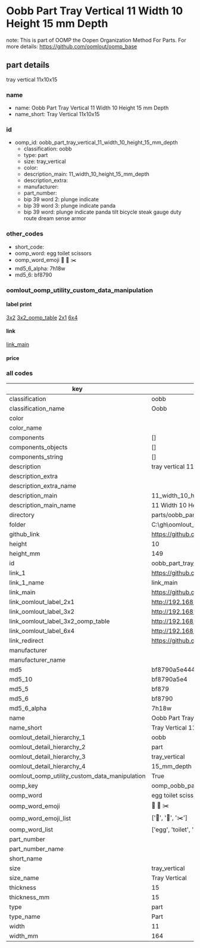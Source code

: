 # Oobb Part Tray Vertical 11 Width 10 Height 15 mm Depth  

note: This is part of OOMP the Oopen Organization Method For Parts. For more details: https://github.com/oomlout/oomp_base

##  part details
  



tray vertical 11x10x15



### name
* name: Oobb Part Tray Vertical 11 Width 10 Height 15 mm Depth
* name_short: Tray Vertical 11x10x15 
### id
* oomp_id: oobb_part_tray_vertical_11_width_10_height_15_mm_depth
  * classification: oobb
  * type: part
  * size: tray_vertical
  * color: 
  * description_main: 11_width_10_height_15_mm_depth
  * description_extra: 
  * manufacturer: 
  * part_number: 
  * bip 39 word 2: plunge indicate
  * bip 39 word 3: plunge indicate panda
  * bip 39 word: plunge indicate panda tilt bicycle steak gauge duty route dream sense armor

### other_codes
* short_code: 
* oomp_word: egg toilet scissors
* oomp_word_emoji :egg: :toilet: :scissors:
* md5_6_alpha: 7h18w
* md5_6: bf8790






### oomlout_oomp_utility_custom_data_manipulation
#### label print
[3x2](http://192.168.1.245:1112/?label=oomp%207h18w)
[3x2_oomp_table](http://192.168.1.108:1112/?label=oomp%207h18w)
[2x1](http://192.168.1.242:1112/?label=oomp%207h18w)
[6x4](http://192.168.1.55:1112/?label=oomp%207h18w)    

#### link

[link_main](https://github.com/oomlout/oomlout_oobb_version_4_generated_parts/tree/main/navigation_oomp/oobb/part/tray_vertical/11_width_10_height_15_mm_depth/part)                              

#### price







### all codes 
| key | value |  
| --- | --- |  
| classification | oobb |  
| classification_name | Oobb |  
| color |  |  
| color_name |  |  
| components | [] |  
| components_objects | [] |  
| components_string | [] |  
| description | tray vertical 11x10x15 |  
| description_extra |  |  
| description_extra_name |  |  
| description_main | 11_width_10_height_15_mm_depth |  
| description_main_name | 11 Width 10 Height 15 mm Depth |  
| directory | parts/oobb_part_tray_vertical_11_width_10_height_15_mm_depth |  
| folder | C:\gh\oomlout_oobb_version_4_generated_parts\parts\oobb_part_tray_vertical_11_width_10_height_15_mm_depth |  
| github_link | https://github.com/oomlout/oomlout_oomp_part_src/tree/main/parts/oobb_part_tray_vertical_11_width_10_height_15_mm_depth |  
| height | 10 |  
| height_mm | 149 |  
| id | oobb_part_tray_vertical_11_width_10_height_15_mm_depth |  
| link_1 | https://github.com/oomlout/oomlout_oobb_version_4_generated_parts/tree/main/navigation_oomp/oobb/part/tray_vertical/11_width_10_height_15_mm_depth/part |  
| link_1_name | link_main |  
| link_main | https://github.com/oomlout/oomlout_oobb_version_4_generated_parts/tree/main/navigation_oomp/oobb/part/tray_vertical/11_width_10_height_15_mm_depth/part |  
| link_oomlout_label_2x1 | http://192.168.1.242:1112/?label=oomp%207h18w |  
| link_oomlout_label_3x2 | http://192.168.1.245:1112/?label=oomp%207h18w |  
| link_oomlout_label_3x2_oomp_table | http://192.168.1.108:1112/?label=oomp%207h18w |  
| link_oomlout_label_6x4 | http://192.168.1.55:1112/?label=oomp%207h18w |  
| link_redirect | https://github.com/oomlout/oomlout_oobb_version_4_generated_parts/tree/main/parts/oobb_tray_vertical_11_10_15 |  
| manufacturer |  |  
| manufacturer_name |  |  
| md5 | bf8790a5e4448c13540afe213edcbd37 |  
| md5_10 | bf8790a5e4 |  
| md5_5 | bf879 |  
| md5_6 | bf8790 |  
| md5_6_alpha | 7h18w |  
| name | Oobb Part Tray Vertical 11 Width 10 Height 15 mm Depth |  
| name_short | Tray Vertical 11x10x15  |  
| oomlout_detail_hierarchy_1 | oobb |  
| oomlout_detail_hierarchy_2 | part |  
| oomlout_detail_hierarchy_3 | tray_vertical |  
| oomlout_detail_hierarchy_4 | 15_mm_depth |  
| oomlout_oomp_utility_custom_data_manipulation | True |  
| oomp_key | oomp_oobb_part_tray_vertical_11_width_10_height_15_mm_depth |  
| oomp_word | egg toilet scissors |  
| oomp_word_emoji | :egg: :toilet: :scissors: |  
| oomp_word_emoji_list | [':egg:', ':toilet:', ':scissors:'] |  
| oomp_word_list | ['egg', 'toilet', 'scissors'] |  
| part_number |  |  
| part_number_name |  |  
| short_name |  |  
| size | tray_vertical |  
| size_name | Tray Vertical |  
| thickness | 15 |  
| thickness_mm | 15 |  
| type | part |  
| type_name | Part |  
| width | 11 |  
| width_mm | 164 |  
